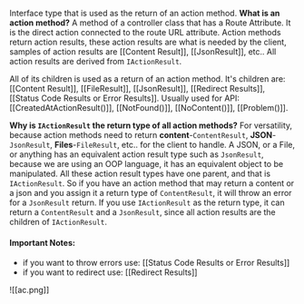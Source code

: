 Interface type that is used as the return of an action method.
	**What is an action method?**
	A  method of a controller class that has a Route Attribute. It is the direct action connected to the route URL attribute. Action methods return action results, these action results are what is needed by the client, samples of action results are [[Content Result]], [[JsonResult]], etc.. All action results are derived from `IActionResult`. 

All of its children is used as a return of an action method. It's children are:
[[Content Result]], [[FileResult]], [[JsonResult]], [[Redirect Results]], [[Status Code Results or Error Results]].
	Usually used for API: [[CreatedAtActionResult()]], [[NotFound()]], [[NoContent()]], [[Problem()]].

**Why is `IActionResult` the return type of all action methods?**
For versatility, because action methods need to return **content**-`ContentResult`, **JSON**-`JsonResult`, **Files**-`FileResult`, etc.. for the client to handle. A JSON, or a File, or anything has an equivalent action result type such as `JsonResult`,  because we are using an OOP language, it has an equivalent object to be manipulated.
All these action result types have one parent, and that is `IActionResult`. So if you have an action method that may return a content or a json and you assign it a return type of `ContentResult`, it will throw an error for a `JsonResult` return. If you use `IActionResult` as  the return type, it can return a `ContentResult` and a `JsonResult`, since all action results are the children of `IActionResult`.
#### **Important Notes:**
- if you want to throw errors use: [[Status Code Results or Error Results]]
- if you want to redirect use: [[Redirect Results]]


![[ac.png]]